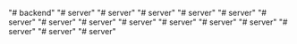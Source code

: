 "# backend" 
"# server" 
"# server" 
"# server" 
"# server" 
"# server" 
"# server" 
"# server" 
"# server" 
"# server" 
"# server" 
"# server" 
"# server" 
"# server" 
"# server" 
"# server" 
